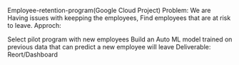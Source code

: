 Employee-retention-program(Google Cloud Project)
Problem: We are Having issues with keepping the employees, Find employees that are at risk to leave. Approch:

Select pilot program with new employees
Build an Auto ML model trained on previous data that can predict a new employee will leave Deliverable: Reort/Dashboard
